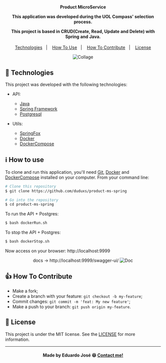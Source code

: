 <h4 align="center">
  <p>Product MicroService</p>
  
  <p>This application was developed during the UOL Compass' selection process.</p>

  <p>This project is based in CRUD(Create, Read, Update and Delete) with Spring and Java.</p>
  
</h4>

<p align="center">
  <a href="#rocket-technologies">Technologies</a>&nbsp;&nbsp;&nbsp;|&nbsp;&nbsp;&nbsp;
  <a href="#information_source-how-to-use">How To Use</a>&nbsp;&nbsp;&nbsp;|&nbsp;&nbsp;&nbsp;
  <a href="#thumbsup-how-to-contribute">How To Contribute</a>&nbsp;&nbsp;&nbsp;|&nbsp;&nbsp;&nbsp;
  <a href="#memo-license">License</a>
</p>

<p align="center">
<img alt="Collage" src="https://ik.imagekit.io/27ewoxssse/product-ms-spring-screenshot_vgajAzEb7nr.png?updatedAt=1631474407316"> 
</p>

## :rocket: Technologies

This project was developed with the following technologies:

- API:

  - [Java](https://www.oracle.com/br/java/)
  - [Spring Framework](https://spring.io/)
  - [Postgresql](https://www.postgresql.org/)
  
- Utils:

  - [SpringFox](https://springfox.github.io/springfox/)
  - [Docker](https://www.docker.com/)
  - [DockerCompose](https://docs.docker.com/compose/)
 


## :information_source: How to use
To clone and run this application, you'll need [Git](https://git-scm.com), [Docker](https://www.docker.com/) and [DockerCompose](https://docs.docker.com/compose/) installed on your computer. From your command line:

```bash
# Clone this repository
$ git clone https://github.com/duduxs/product-ms-spring

# Go into the repository
$ cd product-ms-spring
```

To run the API + Postgres:

```bash
$ bash dockerRun.sh
```

To stop the API + Postgres:

```bash
$ bash dockerStop.sh
```

Now access on your browser: http://localhost:9999

<p align="center">
  docs -> http://localhost:9999/swagger-ui/
<img alt="Doc" src="https://ik.imagekit.io/27ewoxssse/swagger_A9LoMzrast.png?updatedAt=1631475000699"> 
</p>

## :thumbsup: How To Contribute

-  Make a fork;
-  Create a branch with your feature: `git checkout -b my-feature`;
-  Commit changes: `git commit -m 'feat: My new feature'`;
-  Make a push to your branch: `git push origin my-feature`.

## :memo: License
This project is under the MIT license. See the [LICENSE](https://github.com/Duduxs/product-ms-spring/blob/master/LICENSE) for more information.

---

<h4 align="center">
    Made by Eduardo José 😆 <a href="https://www.linkedin.com/in/eduarddojose/" target="_blank">Contact me!</a>
</h4>
